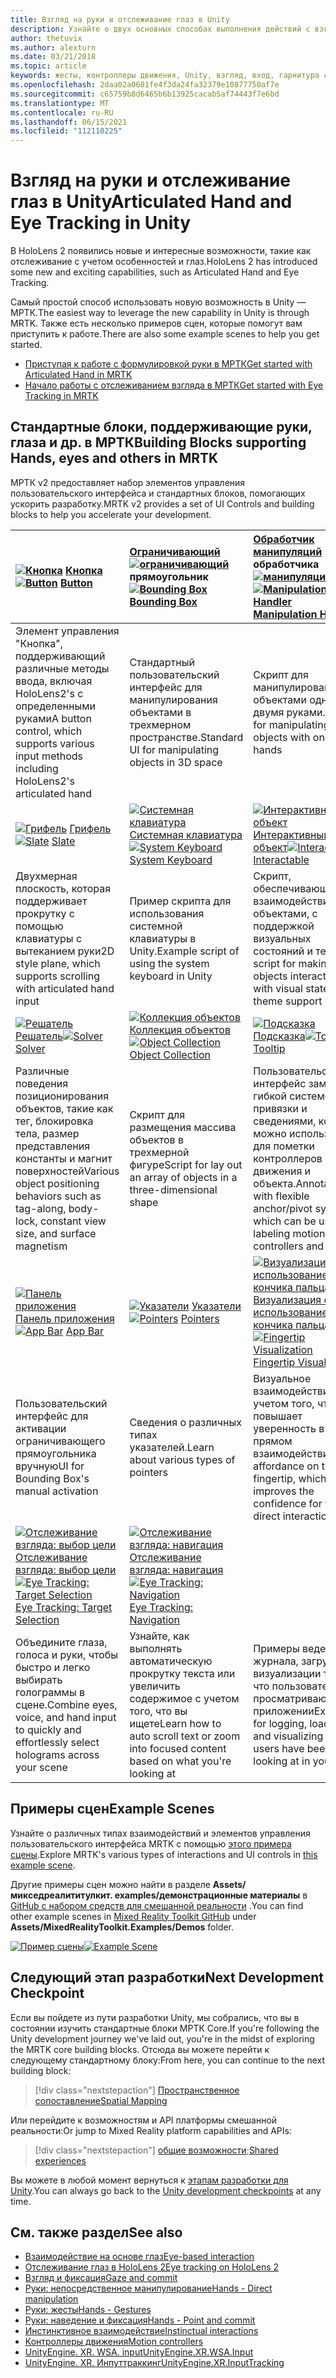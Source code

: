 ```yaml
---
title: Взгляд на руки и отслеживание глаз в Unity
description: Узнайте о двух основных способах выполнения действий с взглядом в Unity, а также жестами и контроллерами движения.
author: thetuvix
ms.author: alexturn
ms.date: 03/21/2018
ms.topic: article
keywords: жесты, контроллеры движения, Unity, взгляд, вход, гарнитура смешанной реальности, гарнитура Windows Mixed Reality, гарнитура виртуальной реальности, МРТК, набор средств для смешанной реальности
ms.openlocfilehash: 2daa02a0681fe4f3da24fa32379e10877750af7e
ms.sourcegitcommit: c65759b8d6465b6b13925cacab5af74443f7e6bd
ms.translationtype: MT
ms.contentlocale: ru-RU
ms.lasthandoff: 06/15/2021
ms.locfileid: "112110225"
---
```

# <a name="articulated-hand-and-eye-tracking-in-unity"></a><span data-ttu-id="47f3d-104">Взгляд на руки и отслеживание глаз в Unity</span><span class="sxs-lookup"><span data-stu-id="47f3d-104">Articulated Hand and Eye Tracking in Unity</span></span>

<span data-ttu-id="47f3d-105">В HoloLens 2 появились новые и интересные возможности, такие как отслеживание с учетом особенностей и глаз.</span><span class="sxs-lookup"><span data-stu-id="47f3d-105">HoloLens 2 has introduced some new and exciting capabilities, such as Articulated Hand and Eye Tracking.</span></span>

<span data-ttu-id="47f3d-106">Самый простой способ использовать новую возможность в Unity — МРТК.</span><span class="sxs-lookup"><span data-stu-id="47f3d-106">The easiest way to leverage the new capability in Unity is through MRTK.</span></span> <span data-ttu-id="47f3d-107">Также есть несколько примеров сцен, которые помогут вам приступить к работе.</span><span class="sxs-lookup"><span data-stu-id="47f3d-107">There are also some example scenes to help you get started.</span></span>

* [<span data-ttu-id="47f3d-108">Приступая к работе с формулировкой руки в МРТК</span><span class="sxs-lookup"><span data-stu-id="47f3d-108">Get started with Articulated Hand  in MRTK</span></span>](/windows/mixed-reality/mrtk-unity/features/input/hand-tracking)
* [<span data-ttu-id="47f3d-109">Начало работы с отслеживанием взгляда в МРТК</span><span class="sxs-lookup"><span data-stu-id="47f3d-109">Get started with Eye Tracking in MRTK</span></span>](/windows/mixed-reality/mrtk-unity/features/input/eye-tracking/eye-tracking-main)

## <a name="building-blocks-supporting-hands-eyes-and-others-in-mrtk"></a><span data-ttu-id="47f3d-110">Стандартные блоки, поддерживающие руки, глаза и др. в МРТК</span><span class="sxs-lookup"><span data-stu-id="47f3d-110">Building Blocks supporting Hands, eyes and others in MRTK</span></span>

<span data-ttu-id="47f3d-111">МРТК v2 предоставляет набор элементов управления пользовательского интерфейса и стандартных блоков, помогающих ускорить разработку.</span><span class="sxs-lookup"><span data-stu-id="47f3d-111">MRTK v2 provides a set of UI Controls and building blocks to help you accelerate your development.</span></span>

|  <span data-ttu-id="47f3d-112">[![Кнопка](images/MRTK_Button_Main.png)](/windows/mixed-reality/mrtk-unity/features/ux-building-blocks/button) [Кнопка](/windows/mixed-reality/mrtk-unity/features/ux-building-blocks/button)</span><span class="sxs-lookup"><span data-stu-id="47f3d-112">[![Button](images/MRTK_Button_Main.png)](/windows/mixed-reality/mrtk-unity/features/ux-building-blocks/button) [Button](/windows/mixed-reality/mrtk-unity/features/ux-building-blocks/button)</span></span> | <span data-ttu-id="47f3d-113">[Ограничивающий](/windows/mixed-reality/mrtk-unity/features/ux-building-blocks/bounding-box) [ ![ ограничивающий](images/MRTK_BoundingBox_Main.png)](/windows/mixed-reality/mrtk-unity/features/ux-building-blocks/bounding-box) прямоугольник</span><span class="sxs-lookup"><span data-stu-id="47f3d-113">[![Bounding Box](images/MRTK_BoundingBox_Main.png)](/windows/mixed-reality/mrtk-unity/features/ux-building-blocks/bounding-box) [Bounding Box](/windows/mixed-reality/mrtk-unity/features/ux-building-blocks/bounding-box)</span></span> | <span data-ttu-id="47f3d-114">[Обработчик манипуляций](/windows/mixed-reality/mrtk-unity/features/ux-building-blocks/manipulation-handler) обработчика [ ![ манипуляций](images/MRTK_Manipulation_Main.png)](/windows/mixed-reality/mrtk-unity/features/ux-building-blocks/manipulation-handler)</span><span class="sxs-lookup"><span data-stu-id="47f3d-114">[![Manipulation Handler](images/MRTK_Manipulation_Main.png)](/windows/mixed-reality/mrtk-unity/features/ux-building-blocks/manipulation-handler) [Manipulation Handler](/windows/mixed-reality/mrtk-unity/features/ux-building-blocks/manipulation-handler)</span></span> |
|:--- | :--- | :--- |
| <span data-ttu-id="47f3d-115">Элемент управления "Кнопка", поддерживающий различные методы ввода, включая HoloLens2's с определенными руками</span><span class="sxs-lookup"><span data-stu-id="47f3d-115">A button control, which supports various input methods including HoloLens2's articulated hand</span></span> | <span data-ttu-id="47f3d-116">Стандартный пользовательский интерфейс для манипулирования объектами в трехмерном пространстве.</span><span class="sxs-lookup"><span data-stu-id="47f3d-116">Standard UI for manipulating objects in 3D space</span></span> | <span data-ttu-id="47f3d-117">Скрипт для манипулирования объектами одной или двумя руками.</span><span class="sxs-lookup"><span data-stu-id="47f3d-117">Script for manipulating objects with one or two hands</span></span> |
|  <span data-ttu-id="47f3d-118">[![Грифель](images/MRTK_Slate_Main.png)](/windows/mixed-reality/mrtk-unity/features/ux-building-blocks/slate) [Грифель](/windows/mixed-reality/mrtk-unity/features/ux-building-blocks/slate)</span><span class="sxs-lookup"><span data-stu-id="47f3d-118">[![Slate](images/MRTK_Slate_Main.png)](/windows/mixed-reality/mrtk-unity/features/ux-building-blocks/slate) [Slate](/windows/mixed-reality/mrtk-unity/features/ux-building-blocks/slate)</span></span> | <span data-ttu-id="47f3d-119">[![Системная клавиатура](images/MRTK_SystemKeyboard_Main.png)](/windows/mixed-reality/mrtk-unity/features/ux-building-blocks/system-keyboard) [Системная клавиатура](/windows/mixed-reality/mrtk-unity/features/ux-building-blocks/system-keyboard)</span><span class="sxs-lookup"><span data-stu-id="47f3d-119">[![System Keyboard](images/MRTK_SystemKeyboard_Main.png)](/windows/mixed-reality/mrtk-unity/features/ux-building-blocks/system-keyboard) [System Keyboard](/windows/mixed-reality/mrtk-unity/features/ux-building-blocks/system-keyboard)</span></span> | <span data-ttu-id="47f3d-120">[![Интерактивный объект](images/InteractableExamples.png)](/windows/mixed-reality/mrtk-unity/features/ux-building-blocks/interactable) [Интерактивный объект](/windows/mixed-reality/mrtk-unity/features/ux-building-blocks/interactable)</span><span class="sxs-lookup"><span data-stu-id="47f3d-120">[![Interactable](images/InteractableExamples.png)](/windows/mixed-reality/mrtk-unity/features/ux-building-blocks/interactable) [Interactable](/windows/mixed-reality/mrtk-unity/features/ux-building-blocks/interactable)</span></span> |
| <span data-ttu-id="47f3d-121">Двухмерная плоскость, которая поддерживает прокрутку с помощью клавиатуры с вытеканием руки</span><span class="sxs-lookup"><span data-stu-id="47f3d-121">2D style plane, which supports scrolling with articulated hand input</span></span> | <span data-ttu-id="47f3d-122">Пример скрипта для использования системной клавиатуры в Unity.</span><span class="sxs-lookup"><span data-stu-id="47f3d-122">Example script of using the system keyboard in Unity</span></span>  | <span data-ttu-id="47f3d-123">Скрипт, обеспечивающий взаимодействие с объектами, с поддержкой визуальных состояний и тем.</span><span class="sxs-lookup"><span data-stu-id="47f3d-123">A script for making objects interactable with visual states and theme support</span></span> |
|  <span data-ttu-id="47f3d-124">[![Решатель](images/MRTK_Solver_Main.png)](/windows/mixed-reality/mrtk-unity/features/ux-building-blocks/solvers/solver) [Решатель](/windows/mixed-reality/mrtk-unity/features/ux-building-blocks/solvers/solver)</span><span class="sxs-lookup"><span data-stu-id="47f3d-124">[![Solver](images/MRTK_Solver_Main.png)](/windows/mixed-reality/mrtk-unity/features/ux-building-blocks/solvers/solver) [Solver](/windows/mixed-reality/mrtk-unity/features/ux-building-blocks/solvers/solver)</span></span> | <span data-ttu-id="47f3d-125">[![Коллекция объектов](images/MRTK_ObjectCollection_Main.png)](/windows/mixed-reality/mrtk-unity/features/ux-building-blocks/object-collection) [Коллекция объектов](/windows/mixed-reality/mrtk-unity/features/ux-building-blocks/object-collection)</span><span class="sxs-lookup"><span data-stu-id="47f3d-125">[![Object Collection](images/MRTK_ObjectCollection_Main.png)](/windows/mixed-reality/mrtk-unity/features/ux-building-blocks/object-collection) [Object Collection](/windows/mixed-reality/mrtk-unity/features/ux-building-blocks/object-collection)</span></span> | <span data-ttu-id="47f3d-126">[![Подсказка](images/MRTK_Tooltip_Main.png)](/windows/mixed-reality/mrtk-unity/features/ux-building-blocks/tooltip) [Подсказка](/windows/mixed-reality/mrtk-unity/features/ux-building-blocks/tooltip)</span><span class="sxs-lookup"><span data-stu-id="47f3d-126">[![Tooltip](images/MRTK_Tooltip_Main.png)](/windows/mixed-reality/mrtk-unity/features/ux-building-blocks/tooltip) [Tooltip](/windows/mixed-reality/mrtk-unity/features/ux-building-blocks/tooltip)</span></span> |
| <span data-ttu-id="47f3d-127">Различные поведения позиционирования объектов, такие как тег, блокировка тела, размер представления константы и магнит поверхностей</span><span class="sxs-lookup"><span data-stu-id="47f3d-127">Various object positioning behaviors such as tag-along, body-lock, constant view size, and surface magnetism</span></span> | <span data-ttu-id="47f3d-128">Скрипт для размещения массива объектов в трехмерной фигуре</span><span class="sxs-lookup"><span data-stu-id="47f3d-128">Script for lay out an array of objects in a three-dimensional shape</span></span> | <span data-ttu-id="47f3d-129">Пользовательский интерфейс заметки с гибкой системой привязки и сведениями, который можно использовать для пометки контроллеров движения и объекта.</span><span class="sxs-lookup"><span data-stu-id="47f3d-129">Annotation UI with flexible anchor/pivot system, which can be used for labeling motion controllers and object.</span></span> |
|  <span data-ttu-id="47f3d-130">[![Панель приложения](images/MRTK_AppBar_Main.png)](/windows/mixed-reality/mrtk-unity/features/ux-building-blocks/app-bar) [Панель приложения](/windows/mixed-reality/mrtk-unity/features/ux-building-blocks/app-bar)</span><span class="sxs-lookup"><span data-stu-id="47f3d-130">[![App Bar](images/MRTK_AppBar_Main.png)](/windows/mixed-reality/mrtk-unity/features/ux-building-blocks/app-bar) [App Bar](/windows/mixed-reality/mrtk-unity/features/ux-building-blocks/app-bar)</span></span> | <span data-ttu-id="47f3d-131">[![Указатели](images/MRTK_Pointer_Main.png)](/windows/mixed-reality/mrtk-unity/features/input/pointers) [Указатели](/windows/mixed-reality/mrtk-unity/features/input/pointers)</span><span class="sxs-lookup"><span data-stu-id="47f3d-131">[![Pointers](images/MRTK_Pointer_Main.png)](/windows/mixed-reality/mrtk-unity/features/input/pointers) [Pointers](/windows/mixed-reality/mrtk-unity/features/input/pointers)</span></span> | <span data-ttu-id="47f3d-132">[![Визуализация с использованием кончика пальца](images/MRTK_FingertipVisualization_Main.png)](/windows/mixed-reality/mrtk-unity/features/ux-building-blocks/fingertip-visualization) [Визуализация с использованием кончика пальца](/windows/mixed-reality/mrtk-unity/features/ux-building-blocks/fingertip-visualization)</span><span class="sxs-lookup"><span data-stu-id="47f3d-132">[![Fingertip Visualization](images/MRTK_FingertipVisualization_Main.png)](/windows/mixed-reality/mrtk-unity/features/ux-building-blocks/fingertip-visualization) [Fingertip Visualization](/windows/mixed-reality/mrtk-unity/features/ux-building-blocks/fingertip-visualization)</span></span> |
| <span data-ttu-id="47f3d-133">Пользовательский интерфейс для активации ограничивающего прямоугольника вручную</span><span class="sxs-lookup"><span data-stu-id="47f3d-133">UI for Bounding Box's manual activation</span></span> | <span data-ttu-id="47f3d-134">Сведения о различных типах указателей.</span><span class="sxs-lookup"><span data-stu-id="47f3d-134">Learn about various types of pointers</span></span> | <span data-ttu-id="47f3d-135">Визуальное взаимодействие с учетом того, что повышает уверенность в прямом взаимодействии</span><span class="sxs-lookup"><span data-stu-id="47f3d-135">Visual affordance on the fingertip, which improves the confidence for the direct interaction</span></span> |
|  <span data-ttu-id="47f3d-136">[![Отслеживание взгляда: выбор цели](images/mrtk_et_targetselect.png)](/windows/mixed-reality/mrtk-unity/features/input/eye-tracking/eye-tracking-target-selection) [Отслеживание взгляда: выбор цели](/windows/mixed-reality/mrtk-unity/features/input/eye-tracking/eye-tracking-target-selection)</span><span class="sxs-lookup"><span data-stu-id="47f3d-136">[![Eye Tracking: Target Selection](images/mrtk_et_targetselect.png)](/windows/mixed-reality/mrtk-unity/features/input/eye-tracking/eye-tracking-target-selection) [Eye Tracking: Target Selection](/windows/mixed-reality/mrtk-unity/features/input/eye-tracking/eye-tracking-target-selection)</span></span> | <span data-ttu-id="47f3d-137">[![Отслеживание взгляда: навигация](images/mrtk_et_navigation.png)](/windows/mixed-reality/mrtk-unity/features/input/eye-tracking/eye-tracking-navigation) [Отслеживание взгляда: навигация](/windows/mixed-reality/mrtk-unity/features/input/eye-tracking/eye-tracking-navigation)</span><span class="sxs-lookup"><span data-stu-id="47f3d-137">[![Eye Tracking: Navigation](images/mrtk_et_navigation.png)](/windows/mixed-reality/mrtk-unity/features/input/eye-tracking/eye-tracking-navigation) [Eye Tracking: Navigation](/windows/mixed-reality/mrtk-unity/features/input/eye-tracking/eye-tracking-navigation)</span></span> |
| <span data-ttu-id="47f3d-138">Объедините глаза, голоса и руки, чтобы быстро и легко выбирать голограммы в сцене.</span><span class="sxs-lookup"><span data-stu-id="47f3d-138">Combine eyes, voice, and hand input to quickly and effortlessly select holograms across your scene</span></span> | <span data-ttu-id="47f3d-139">Узнайте, как выполнять автоматическую прокрутку текста или увеличить содержимое с учетом того, что вы ищете</span><span class="sxs-lookup"><span data-stu-id="47f3d-139">Learn how to auto scroll text or zoom into focused content based on what you're looking at</span></span>| <span data-ttu-id="47f3d-140">Примеры ведения журнала, загрузки и визуализации того, что пользователи просматривают в приложении</span><span class="sxs-lookup"><span data-stu-id="47f3d-140">Examples for logging, loading, and visualizing what users have been looking at in your app</span></span> |

## <a name="example-scenes"></a><span data-ttu-id="47f3d-141">Примеры сцен</span><span class="sxs-lookup"><span data-stu-id="47f3d-141">Example Scenes</span></span>

<span data-ttu-id="47f3d-142">Узнайте о различных типах взаимодействий и элементов управления пользовательского интерфейса MRTK с помощью [этого примера сцены](/windows/mixed-reality/mrtk-unity/features/example-scenes/hand-interaction-examples).</span><span class="sxs-lookup"><span data-stu-id="47f3d-142">Explore MRTK's various types of interactions and UI controls in [this example scene](/windows/mixed-reality/mrtk-unity/features/example-scenes/hand-interaction-examples).</span></span>

<span data-ttu-id="47f3d-143">Другие примеры сцен можно найти в разделе **Assets/микседреалититулкит. examples/демонстрационные материалы** в [GitHub с набором средств для смешанной реальности](https://github.com/Microsoft/MixedRealityToolkit-Unity) .</span><span class="sxs-lookup"><span data-stu-id="47f3d-143">You can find  other example scenes in [Mixed Reality Toolkit GitHub](https://github.com/Microsoft/MixedRealityToolkit-Unity) under **Assets/MixedRealityToolkit.Examples/Demos** folder.</span></span>

<span data-ttu-id="47f3d-144">[![Пример сцены](images/MRTK_Examples.png)](/windows/mixed-reality/mrtk-unity/features/example-scenes/hand-interaction-examples)</span><span class="sxs-lookup"><span data-stu-id="47f3d-144">[![Example Scene](images/MRTK_Examples.png)](/windows/mixed-reality/mrtk-unity/features/example-scenes/hand-interaction-examples)</span></span>

## <a name="next-development-checkpoint"></a><span data-ttu-id="47f3d-145">Следующий этап разработки</span><span class="sxs-lookup"><span data-stu-id="47f3d-145">Next Development Checkpoint</span></span>

<span data-ttu-id="47f3d-146">Если вы пойдете из пути разработки Unity, мы собрались, что вы в состоянии изучить стандартные блоки МРТК Core.</span><span class="sxs-lookup"><span data-stu-id="47f3d-146">If you're following the Unity development journey we've laid out, you're in the midst of exploring the MRTK core building blocks.</span></span> <span data-ttu-id="47f3d-147">Отсюда вы можете перейти к следующему стандартному блоку:</span><span class="sxs-lookup"><span data-stu-id="47f3d-147">From here, you can continue to the next building block:</span></span>

> [!div class="nextstepaction"]
> [<span data-ttu-id="47f3d-148">Пространственное сопоставление</span><span class="sxs-lookup"><span data-stu-id="47f3d-148">Spatial Mapping</span></span>](spatial-mapping-in-unity.md)

<span data-ttu-id="47f3d-149">Или перейдите к возможностям и API платформы смешанной реальности:</span><span class="sxs-lookup"><span data-stu-id="47f3d-149">Or jump to Mixed Reality platform capabilities and APIs:</span></span>

> [!div class="nextstepaction"]
> <span data-ttu-id="47f3d-150">[общие возможности](shared-experiences-in-unity.md);</span><span class="sxs-lookup"><span data-stu-id="47f3d-150">[Shared experiences](shared-experiences-in-unity.md)</span></span>

<span data-ttu-id="47f3d-151">Вы можете в любой момент вернуться к [этапам разработки для Unity](unity-development-overview.md#2-core-building-blocks).</span><span class="sxs-lookup"><span data-stu-id="47f3d-151">You can always go back to the [Unity development checkpoints](unity-development-overview.md#2-core-building-blocks) at any time.</span></span>

## <a name="see-also"></a><span data-ttu-id="47f3d-152">См. также раздел</span><span class="sxs-lookup"><span data-stu-id="47f3d-152">See also</span></span>

* [<span data-ttu-id="47f3d-153">Взаимодействие на основе глаз</span><span class="sxs-lookup"><span data-stu-id="47f3d-153">Eye-based interaction</span></span>](../../design/eye-gaze-interaction.md)
* [<span data-ttu-id="47f3d-154">Отслеживание глаз в HoloLens 2</span><span class="sxs-lookup"><span data-stu-id="47f3d-154">Eye tracking on HoloLens 2</span></span>](../../design/eye-tracking.md)
* [<span data-ttu-id="47f3d-155">Взгляд и фиксация</span><span class="sxs-lookup"><span data-stu-id="47f3d-155">Gaze and commit</span></span>](../../design/gaze-and-commit.md)
* [<span data-ttu-id="47f3d-156">Руки: непосредственное манипулирование</span><span class="sxs-lookup"><span data-stu-id="47f3d-156">Hands - Direct manipulation</span></span>](../../design/direct-manipulation.md)
* [<span data-ttu-id="47f3d-157">Руки: жесты</span><span class="sxs-lookup"><span data-stu-id="47f3d-157">Hands - Gestures</span></span>](../../design/gaze-and-commit.md#composite-gestures)
* [<span data-ttu-id="47f3d-158">Руки: наведение и фиксация</span><span class="sxs-lookup"><span data-stu-id="47f3d-158">Hands - Point and commit</span></span>](../../design/point-and-commit.md)
* [<span data-ttu-id="47f3d-159">Инстинктивное взаимодействие</span><span class="sxs-lookup"><span data-stu-id="47f3d-159">Instinctual interactions</span></span>](../../design/interaction-fundamentals.md)
* [<span data-ttu-id="47f3d-160">Контроллеры движения</span><span class="sxs-lookup"><span data-stu-id="47f3d-160">Motion controllers</span></span>](../../design/motion-controllers.md)
* [<span data-ttu-id="47f3d-161">UnityEngine. XR. WSA. input</span><span class="sxs-lookup"><span data-stu-id="47f3d-161">UnityEngine.XR.WSA.Input</span></span>](https://docs.unity3d.com/ScriptReference/XR.WSA.Input.InteractionManager.html)
* [<span data-ttu-id="47f3d-162">UnityEngine. XR. Инпуттраккинг</span><span class="sxs-lookup"><span data-stu-id="47f3d-162">UnityEngine.XR.InputTracking</span></span>](https://docs.unity3d.com/ScriptReference/XR.InputTracking.html)